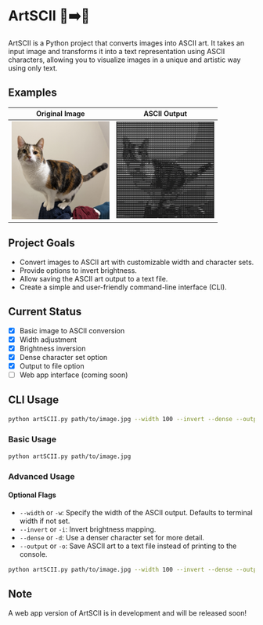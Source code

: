 # ArtSCII 🎨➡️🔡


ArtSCII is a Python project that converts images into ASCII art. It takes an input image and transforms it into a text representation using ASCII characters, allowing you to visualize images in a unique and artistic way using only text.

## Examples

| Original Image | ASCII Output |
|:-------------:|:-----------:|
| <img src="Examples/CatExample.JPG" width="200"/> | <img src="Examples/CatExampleASCII.png" width="200"/> |

## Project Goals

- Convert images to ASCII art with customizable width and character sets.
- Provide options to invert brightness.
- Allow saving the ASCII art output to a text file.
- Create a simple and user-friendly command-line interface (CLI).

## Current Status

- [x] Basic image to ASCII conversion
- [x] Width adjustment
- [x] Brightness inversion
- [x] Dense character set option
- [x] Output to file option
- [ ] Web app interface (coming soon)

## CLI Usage

```bash
python artSCII.py path/to/image.jpg --width 100 --invert --dense --output output.txt
```

### Basic Usage

```bash
python artSCII.py path/to/image.jpg
```

### Advanced Usage

#### Optional Flags

- `--width` or `-w`: Specify the width of the ASCII output. Defaults to terminal width if not set.
- `--invert` or `-i`: Invert brightness mapping.
- `--dense` or `-d`: Use a denser character set for more detail.
- `--output` or `-o`: Save ASCII art to a text file instead of printing to the console.

```bash
python artSCII.py path/to/image.jpg --width 100 --invert --dense --output output.txt
```



## Note

A web app version of ArtSCII is in development and will be released soon!
